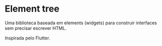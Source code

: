 # Element tree

Uma biblioteca baseada em elements (widgets) para construir interfaces sem precisar escrever HTML.

Inspirada pelo Flutter.
